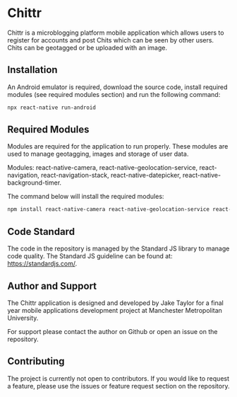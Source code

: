 # Chittr
Chittr is a microblogging platform mobile application which allows users to register for accounts and post Chits which can be seen by other users. Chits can be geotagged or be uploaded with an image.

## Installation
An Android emulator is required, download the source code, install required modules (see required modules section) and run the following command:
```bash
npx react-native run-android
```

## Required Modules
Modules are required for the application to run properly. These modules are used to manage geotagging, images and storage of user data.
 
Modules: 
react-native-camera,
react-native-geolocation-service,
react-navigation,
react-navigation-stack,
react-native-datepicker,
react-native-background-timer.
 
The command below will install the required modules:
```bash
npm install react-native-camera react-native-geolocation-service react-navigation react-navigation-stack react-native-datepicker react-native-background-timer
```

## Code Standard
The code in the repository is managed by the Standard JS library to manage code quality. The Standard JS guideline can be found at: https://standardjs.com/.

## Author and Support
The Chittr application is designed and developed by Jake Taylor for a final year mobile applications development project at Manchester Metropolitan University.

For support please contact the author on Github or open an issue on the repository.

## Contributing
The project is currently not open to contributors. If you would like to request a feature, please use the issues or feature request section on the repository.
